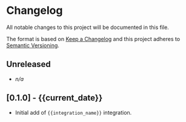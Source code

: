 # Changelog

All notable changes to this project will be documented in this file.

The format is based on [Keep a Changelog][changelog] and this project adheres
to [Semantic Versioning][semver].

## Unreleased

- *n/a*

## [0.1.0] - {{current_date}}

- Initial add of `{{integration_name}}` integration.


[changelog]: http://keepachangelog.com/en/1.0.0/
[semver]: http://semver.org/spec/v2.0.0.html
